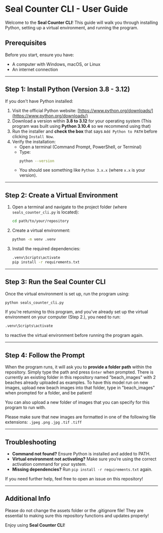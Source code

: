 # Seal Counter CLI - User Guide

Welcome to the **Seal Counter CLI**! This guide will walk you through installing Python, setting up a virtual environment, and running the program.

## Prerequisites
Before you start, ensure you have:
- A computer with Windows, macOS, or Linux
- An internet connection

---

## Step 1: Install Python (Version 3.8 - 3.12)

If you don't have Python installed:

1. Visit the official Python website: [https://www.python.org/downloads/](https://www.python.org/downloads/)
2. Download a version within **3.8 to 3.12** for your operating system (This program was built using **Python 3.10.4** so we recommend using that)
3. Run the installer and **check the box** that says `Add Python to PATH` before clicking `Install Now`.
4. Verify the installation:
   - Open a terminal (Command Prompt, PowerShell, or Terminal)
   - Type:
     ```sh
     python --version
     ```
   - You should see something like `Python 3.x.x` (where `x.x` is your version).

---

## Step 2: Create a Virtual Environment

1. Open a terminal and navigate to the project folder (where `seals_counter_cli.py` is located):
   ```sh
   cd path/to/your/repository
   ```
2. Create a virtual environment:
   ```sh
   python -m venv .venv
   ```
3. Install the required dependencies:
   ```sh
   .venv\Scripts\activate
   pip install -r requirements.txt
   ```

---

## Step 3: Run the Seal Counter CLI

Once the virtual environment is set up, run the program using:
```sh
python seals_counter_cli.py
```
If you're returning to this program, and you've already set up the virtual environment on your computer (Step 2.), you need to run:
```sh
.venv\Scripts\activate
```
to reactive the virtual environment before running the program again. 

---

## Step 4: Follow the Prompt

When the program runs, it will ask you to **provide a folder path** within the repository. Simply type the path and press `Enter` when prompted. 
There is currently an existing folder in this repository named "beach_images" with 2 beaches already uploaded as examples. 
To have this model run on new images, upload new beach images into that folder, type in "beach_images" when prompted for a folder, and be patient!

You can also upload a new folder of images that you can specify for this program to run with. 

Please make sure that new images are formatted in one of the following file extensions: `.jpeg` `.png` `.jpg` `.tif` `.tiff`

---

## Troubleshooting
- **Command not found?** Ensure Python is installed and added to PATH.
- **Virtual environment not activating?** Make sure you’re using the correct activation command for your system.
- **Missing dependencies?** Run `pip install -r requirements.txt` again.

If you need further help, feel free to open an issue on this repository!

---

## Additional Info
Please do not change the assets folder or the .gitignore file! They are essential to making sure this repository functions and updates properly! 

Enjoy using **Seal Counter CLI**!

